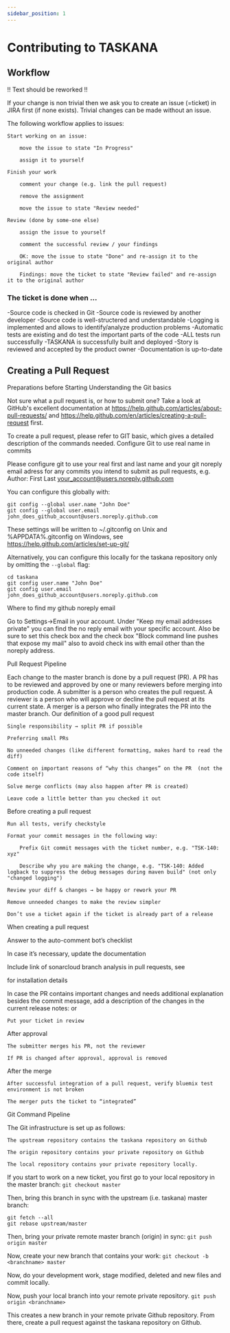 ```yaml
---
sidebar_position: 1
---
```


# Contributing to TASKANA

## Workflow
!! Text should be reworked !!

If your change is non trivial then we ask you to create an issue (=ticket) in JIRA first (if none exists). Trivial changes can be made without an issue.

The following workflow applies to issues:

    Start working on an issue:

        move the issue to state "In Progress"

        assign it to yourself

    Finish your work

        comment your change (e.g. link the pull request)

        remove the assignment

        move the issue to state "Review needed"

    Review (done by some-one else)

        assign the issue to yourself

        comment the successful review / your findings

        OK: move the issue to state "Done" and re-assign it to the original author

        Findings: move the ticket to state "Review failed" and re-assign it to the original author

### The ticket is done when ...
  -Source code is checked in Git
  -Source code is reviewed by another developer
  -Source code is well-structered and understandable
  -Logging is implemented and allows to identify/analyze production problems
  -Automatic tests are existing and do test the important parts of the code
  -ALL tests run successfully
  -TASKANA is successfully built and deployed
  -Story is reviewed and accepted by the product owner
  -Documentation is up-to-date

## Creating a Pull Request
Preparations before Starting
Understanding the Git basics

Not sure what a pull request is, or how to submit one? Take a look at GitHub's excellent documentation at https://help.github.com/articles/about-pull-requests/ and https://help.github.com/en/articles/creating-a-pull-request first.

To create a pull request, please refer to GIT basic, which gives a detailed description of the commands needed.
Configure Git to use real name in commits

Please configure git to use your real first and last name and your git noreply email adress for any commits you intend to submit as pull requests, e.g.
Author: First Last <your_account@users.noreply.github.com>

You can configure this globally with:
```
git config --global user.name "John Doe"
git config --global user.email john_does_github_account@users.noreply.github.com
```

These settings will be written to ~/.gitconfig on Unix and %APPDATA%\.gitconfig on Windows, see https://help.github.com/articles/set-up-git/ 

Alternatively, you can configure this locally for the taskana repository only by omitting the `--global` flag:
```
cd taskana
git config user.name "John Doe"
git config user.email john_does_github_account@users.noreply.github.com
```
 
Where to find my github noreply email

Go to Settings→Email in your account. Under "Keep my email addresses private" you can find the no reply email with your specific account. Also be sure to set this check box and the  check box "Block command line pushes that expose my mail" also to avoid check ins with email other than the noreply address.

 
Pull Request Pipeline

Each change to the master branch is done by a pull request (PR). A PR has to be reviewed and approved by one or many reviewers before merging into production code.  A submitter is a person who creates the pull request. A reviewer is a person who will approve or decline the pull request at its current state.  A merger is a person who finally integrates the PR into the master branch.
Our definition of a good pull request

    Single responsibility → split PR if possible 

    Preferring small PRs

    No unneeded changes (like different formatting, makes hard to read the diff)

    Comment on important reasons of “why this changes” on the PR  (not the code itself)

    Solve merge conflicts (may also happen after PR is created)

    Leave code a little better than you checked it out

Before creating a pull request

    Run all tests, verify checkstyle

    Format your commit messages in the following way:

        Prefix Git commit messages with the ticket number, e.g. "TSK-140: xyz"

        Describe why you are making the change, e.g. "TSK-140: Added logback to suppress the debug messages during maven build" (not only "changed logging")

    Review your diff & changes → be happy or rework your PR

    Remove unneeded changes to make the review simpler

    Don’t use a ticket again if the ticket is already part of a release

When creating a pull request

Answer to the auto-comment bot’s checklist

In case it’s necessary, update the documentation

Include link of sonarcloud branch analysis in pull requests, see 

 for installation details

In case the PR contains important changes and needs additional explanation besides the commit message, add a description of the changes in the current release notes: 
 or 

     

    Put your ticket in review

After approval

    The submitter merges his PR, not the reviewer

    If PR is changed after approval, approval is removed

After the merge

    After successful integration of a pull request, verify bluemix test environment is not broken

    The merger puts the ticket to “integrated”

 
Git Command Pipeline

The Git infrastructure is set up as follows:

    The upstream repository contains the taskana repository on Github

    The origin repository contains your private repository on Github

    The local repository contains your private repository locally.

If you start to work on a new ticket, you first go to your local repository in the master branch:
```git checkout master```

Then, bring this branch in sync with the upstream (i.e. taskana) master branch:
```
git fetch --all
git rebase upstream/master
```

Then, bring your private remote master branch (origin) in sync:
```git push origin master```

Now, create your new branch that contains your work:
```git checkout -b <branchname> master```

Now, do your development work, stage modified, deleted and new files and commit locally.

Now, push your local branch into your remote private repository.
```git push origin <branchname>```

This creates a new branch in your remote private Github repository. From there, create a pull request against the taskana repository on Github.
